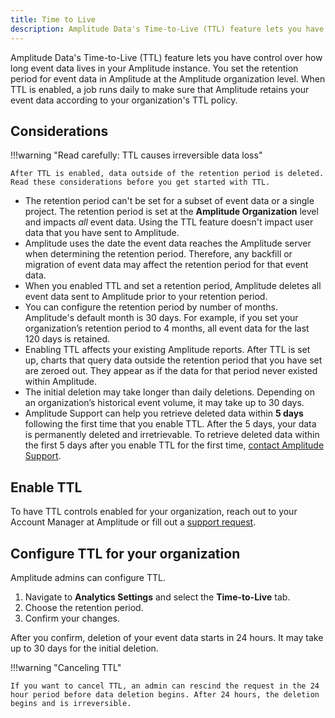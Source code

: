 ```yaml
---
title: Time to Live 
description: Amplitude Data's Time-to-Live (TTL) feature lets you have control over how long event data stays in your Amplitude instance.
---
```


Amplitude Data's Time-to-Live (TTL) feature lets you have control over how long event data lives in your Amplitude instance. You set the retention period for event data in Amplitude at the Amplitude organization level. When TTL is enabled, a job runs daily to make sure that Amplitude retains your event data according to your organization's TTL policy.

## Considerations

!!!warning "Read carefully: TTL causes irreversible data loss"

    After TTL is enabled, data outside of the retention period is deleted. Read these considerations before you get started with TTL. 

- The retention period can't be set for a subset of event data or a single project. The retention period is set at the **Amplitude Organization** level and impacts *all* event data. Using the TTL feature doesn't impact user data that you have sent to Amplitude.
- Amplitude uses the date the event data reaches the Amplitude server when determining the retention period. Therefore, any backfill or migration of event data may affect the retention period for that event data.
- When you enabled TTL and set a retention period, Amplitude deletes all event data sent to Amplitude prior to your retention period.
- You can configure the retention period by number of months. Amplitude's default month is 30 days. For example, if you set your organization’s retention period to 4 months, all event data for the last 120 days is retained. 
- Enabling TTL affects your existing Amplitude reports. After TTL is set up, charts that query data outside the retention period that you have set are zeroed out. They appear as if the data for that period never existed within Amplitude.
- The initial deletion may take longer than daily deletions. Depending on an organization’s historical event volume, it may take up to 30 days.
- Amplitude Support can help you retrieve deleted data within **5 days** following the first time that you enable TTL. After the 5 days, your data is permanently deleted and irretrievable. To retrieve deleted data within the first 5 days after you enable TTL for the first time, [contact Amplitude Support](https://help.amplitude.com/hc/en-us/requests/new).

## Enable TTL 

To have TTL controls enabled for your organization, reach out to your Account Manager at Amplitude or fill out a [support request](https://help.amplitude.com/hc/en-us/requests/new).

## Configure TTL for your organization

Amplitude admins can configure TTL. 

1. Navigate to **Analytics Settings** and select the **Time-to-Live** tab.
2. Choose the retention period.
3. Confirm your changes.

After you confirm, deletion of your event data starts in 24 hours. It may take up to 30 days for the initial deletion. 

!!!warning "Canceling TTL"

    If you want to cancel TTL, an admin can rescind the request in the 24 hour period before data deletion begins. After 24 hours, the deletion begins and is irreversible.
